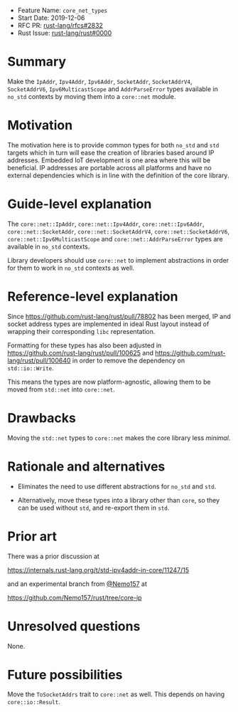- Feature Name: `core_net_types`
- Start Date: 2019-12-06
- RFC PR: [rust-lang/rfcs#2832](https://github.com/rust-lang/rfcs/pull/2832)
- Rust Issue: [rust-lang/rust#0000](https://github.com/rust-lang/rust/issues/0000)

# Summary
[summary]: #summary

Make the `IpAddr`, `Ipv4Addr`, `Ipv6Addr`, `SocketAddr`, `SocketAddrV4`,
`SocketAddrV6`, `Ipv6MulticastScope` and `AddrParseError` types available in `no_std`
contexts by moving them into a `core::net` module.

# Motivation
[motivation]: #motivation

The motivation here is to provide common types for both `no_std` and `std`
targets which in turn will ease the creation of libraries based around IP
addresses. Embedded IoT development is one area where this will be beneficial.
IP addresses are portable across all platforms and have no external
dependencies which is in line with the definition of the core library.

# Guide-level explanation
[guide-level-explanation]: #guide-level-explanation

The `core::net::IpAddr`, `core::net::Ipv4Addr`, `core::net::Ipv6Addr`,
`core::net::SocketAddr`, `core::net::SocketAddrV4`, `core::net::SocketAddrV6`,
`core::net::Ipv6MulticastScope` and `core::net::AddrParseError` types are
available in `no_std` contexts.

Library developers should use `core::net` to implement abstractions in order
for them to work in `no_std` contexts as well.

# Reference-level explanation
[reference-level-explanation]: #reference-level-explanation

Since https://github.com/rust-lang/rust/pull/78802 has been merged, IP and
socket address types are implemented in ideal Rust layout instead of wrapping
their corresponding `libc` representation.

Formatting for these types has also been adjusted in
https://github.com/rust-lang/rust/pull/100625 and
https://github.com/rust-lang/rust/pull/100640 in order to remove the dependency
on `std::io::Write`.

This means the types are now platform-agnostic, allowing them to be moved from
`std::net` into `core::net`.

# Drawbacks
[drawbacks]: #drawbacks

Moving the `std::net` types to `core::net` makes the core library less *minimal*.

# Rationale and alternatives
[rationale-and-alternatives]: #rationale-and-alternatives

- Eliminates the need to use different abstractions for `no_std` and `std`.

- Alternatively, move these types into a library other than `core`, so they
  can be used without `std`, and re-export them in `std`.

# Prior art
[prior-art]: #prior-art

There was a prior discussion at

https://internals.rust-lang.org/t/std-ipv4addr-in-core/11247/15

and an experimental branch from [@Nemo157](https://github.com/Nemo157) at

https://github.com/Nemo157/rust/tree/core-ip

# Unresolved questions
[unresolved-questions]: #unresolved-questions

None.

# Future possibilities
[future-possibilities]: #future-possibilities

Move the `ToSocketAddrs` trait to `core::net` as well. This depends on having `core::io::Result`.
